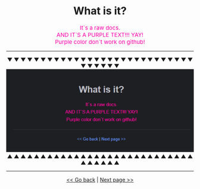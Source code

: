 <h1 align="center">What is it?</h1>

<p align="center" style="font-size: 15px; color: #FF00AA">
    It`s a raw docs.
    <br>
    AND IT`S A PURPLE TEXT!!! YAY!
    <br>
    Purple color don`t work on github!
</p>

---
<p align="center">
    <b>
        ▼ ▼ ▼ ▼ ▼ ▼ ▼ ▼ ▼ ▼ ▼ ▼ ▼ ▼ ▼ ▼ ▼ ▼ ▼ ▼ ▼ ▼ ▼ ▼ ▼ ▼ ▼ ▼ ▼ ▼ ▼ ▼ ▼ ▼
    </b>
    <br>
    <img alt="MegaScreenshot3000" src="../../../img/docs/LmaoPurpleColor.png">
    <br>
    <b>
        ▲ ▲ ▲ ▲ ▲ ▲ ▲ ▲ ▲ ▲ ▲ ▲ ▲ ▲ ▲ ▲ ▲ ▲ ▲ ▲ ▲ ▲ ▲ ▲ ▲ ▲ ▲ ▲ ▲ ▲ ▲ ▲ ▲ ▲
    </b>
</p>


---

<p align="center">
<a href="../../../README.md"> << Go back</a>
|
<a href="core.progress.md"> Next page >> </a>
</p>
